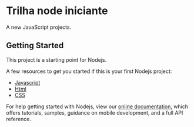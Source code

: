 # Trilha node iniciante

A new JavaScript projects.

## Getting Started

This project is a starting point for Nodejs.

A few resources to get you started if this is your first Nodejs project:

- [Javascript](https://developer.mozilla.org/pt-BR/docs/Web/JavaScript)
- [Html](https://developer.mozilla.org/pt-BR/docs/Web/HTML)
- [CSS](https://developer.mozilla.org/pt-BR/docs/Web/CSS)


For help getting started with Nodejs, view our
[online documentation](https://nodejs.org/en/docs/), which offers tutorials,
samples, guidance on mobile development, and a full API reference.
